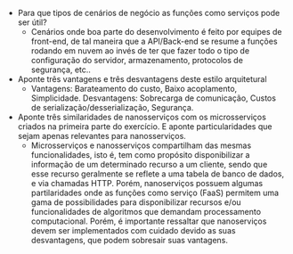 - Para que tipos de cenários de negócio as funções como serviços pode ser útil?
  - Cenários onde boa parte do desenvolvimento é feito por equipes de front-end, de tal maneira que a API/Back-end se resume a funções rodando em nuvem ao invés de ter que fazer todo o tipo de configuração do servidor, armazenamento, protocolos de segurança, etc..
- Aponte três vantagens e três desvantagens deste estilo arquitetural
  - Vantagens: Barateamento do custo, Baixo acoplamento, Simplicidade. Desvantagens: Sobrecarga de comunicação, Custos de serialização/desserialização, Segurança.
- Aponte três similaridades de nanosserviços com os microsserviços criados na primeira parte do exercício. E aponte particularidades que sejam apenas relevantes para nanosserviços.
  - Microsserviços e nanosserviços compartilham das mesmas funcionalidades, isto é, tem como propósito disponibilizar a informação de um determinado recurso a um cliente, sendo que esse recurso geralmente se reflete a uma tabela de banco de dados, e via chamadas HTTP. Porém, nanoserviços possuem algumas partilaridades onde as funções como serviço (FaaS) permitem uma gama de possibilidades para disponibilizar recursos e/ou funcionalidades de algoritmos que demandam processamento computacional. Porém, é importante ressaltar que nanoserviços devem ser implementados com cuidado devido as suas desvantagens, que podem sobresair suas vantagens.